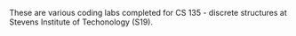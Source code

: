 These are various coding labs completed for CS 135 - discrete structures at Stevens Institute of Techonology (S19).
